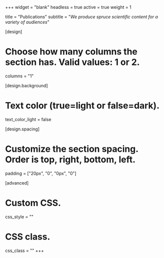 +++
widget = "blank" 
headless = true 
active = true 
weight = 1

title = "Publications"
subtitle = "*We produce spruce scientific content for a variety of audiences*"

[design]
  # Choose how many columns the section has. Valid values: 1 or 2.
  columns = "1"

[design.background]
  # Text color (true=light or false=dark).
  text_color_light = false

[design.spacing]
  # Customize the section spacing. Order is top, right, bottom, left.
  padding = ["20px", "0", "0px", "0"]

[advanced]
 # Custom CSS. 
 css_style = ""
 
 # CSS class.
 css_class = ""
+++

